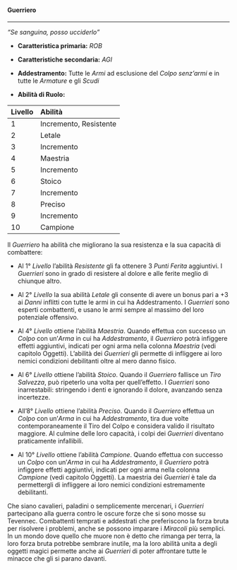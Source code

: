 #### Guerriero

---

_“Se sanguina, posso ucciderlo”_

* **Caratteristica primaria:** _ROB_

* **Caratteristiche secondaria:** _AGI_

* **Addestramento:** Tutte le _Armi_ ad esclusione del _Colpo senz’armi_ e in tutte le _Armature_ e gli _Scudi_

* **Abilità di Ruolo:**

| Livello | Abilità                |
| :------ | :--------------------- |
| 1       | Incremento, Resistente |
| 2       | Letale                 |
| 3       | Incremento             |
| 4       | Maestria               |
| 5       | Incremento             |
| 6       | Stoico                 |
| 7       | Incremento             |
| 8       | Preciso                |
| 9       | Incremento             |
| 10      | Campione               |

Il _Guerriero_ ha abilità che migliorano la sua resistenza e la sua capacità di combattere:

* Al 1° _Livello_ l’abilità _Resistente_ gli fa ottenere 3 _Punti Ferita_ aggiuntivi. I _Guerrieri_ sono in grado di resistere al dolore e alle ferite meglio di chiunque altro.

* Al 2° _Livello_ la sua abilità _Letale_ gli consente di avere un bonus pari a +3 ai _Danni_ inflitti con tutte le armi in cui ha Addestramento. I _Guerrieri_ sono esperti combattenti, e usano le armi sempre al massimo del loro potenziale offensivo.

* Al 4° _Livello_ ottiene l’abilità _Maestria_. Quando effettua con successo un _Colpo_ con un’_Arma_ in cui ha _Addestramento_, il _Guerriero_ potrà infiggere effetti aggiuntivi, indicati per ogni arma nella colonna _Maestria_ \(vedi capitolo Oggetti\). L’abilità dei _Guerrieri_ gli permette di infliggere ai loro nemici condizioni debilitanti oltre al mero danno fisico.

* Al 6° _Livello_ ottiene l’abilità _Stoico_. Quando il _Guerriero_ fallisce un _Tiro Salvezza_, può ripeterlo una volta per quell’effetto. I _Guerrieri_ sono inarrestabili: stringendo i denti e ignorando il dolore, avanzando senza incertezze.

* All’8° _Livello_ ottiene l’abilità _Preciso_. Quando il _Guerriero_ effettua un _Colpo_ con un’_Arma_ in cui ha _Addestramento_, tira due volte contemporaneamente il Tiro del Colpo e considera valido il risultato maggiore. Al culmine delle loro capacità, i colpi dei _Guerrieri_ diventano praticamente infallibili.

* Al 10° _Livello_ ottiene l’abilità _Campione_. Quando effettua con successo un _Colpo_ con un’_Arma_ in cui ha _Addestramento_, il _Guerriero_ potrà infiggere effetti aggiuntivi, indicati per ogni arma nella colonna _Campione_ \(vedi capitolo Oggetti\). La maestria dei _Guerrieri_ è tale da permettergli di infliggere ai loro nemici condizioni estremamente debilitanti.

Che siano cavalieri, paladini o semplicemente mercenari, i _Guerrieri_ partecipano alla guerra contro le oscure forze che si sono mosse su Tevennec. Combattenti temprati e addestrati che preferiscono la forza bruta per risolvere i problemi, anche se possono imparare i _Miracoli_ più semplici. In un mondo dove quello che muore non è detto che rimanga per terra, la loro forza bruta potrebbe sembrare inutile, ma la loro abilità unita a degli oggetti magici permette anche ai _Guerrieri_ di poter affrontare tutte le minacce che gli si parano davanti.

